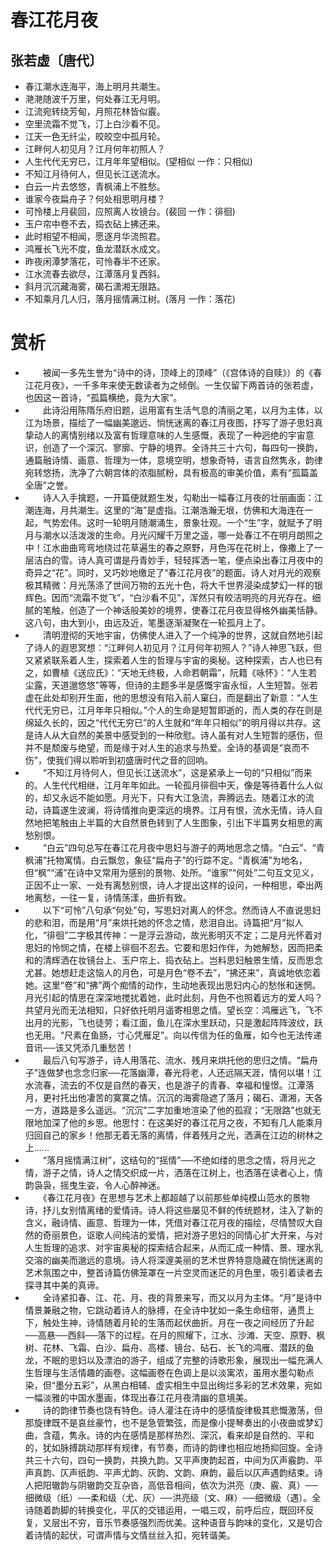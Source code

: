 # 春江花月夜

## 张若虚〔唐代〕

- 春江潮水连海平，海上明月共潮生。
- 滟滟随波千万里，何处春江无月明。
- 江流宛转绕芳甸，月照花林皆似霰。
- 空里流霜不觉飞，汀上白沙看不见。
- 江天一色无纤尘，皎皎空中孤月轮。
- 江畔何人初见月？江月何年初照人？
- 人生代代无穷已，江月年年望相似。(望相似 一作：只相似)
- 不知江月待何人，但见长江送流水。
- 白云一片去悠悠，青枫浦上不胜愁。
- 谁家今夜扁舟子？何处相思明月楼？
- 可怜楼上月裴回，应照离人妆镜台。(裴回 一作：徘徊)
- 玉户帘中卷不去，捣衣砧上拂还来。
- 此时相望不相闻，愿逐月华流照君。
- 鸿雁长飞光不度，鱼龙潜跃水成文。
- 昨夜闲潭梦落花，可怜春半不还家。
- 江水流春去欲尽，江潭落月复西斜。
- 斜月沉沉藏海雾，碣石潇湘无限路。
- 不知乘月几人归，落月摇情满江树。(落月 一作：落花)

# 赏析

- 　　被闻一多先生誉为“诗中的诗，顶峰上的顶峰”（《宫体诗的自赎》）的《春江花月夜》，一千多年来使无数读者为之倾倒。一生仅留下两首诗的张若虚，也因这一首诗，“孤篇横绝，竟为大家”。
- 　　此诗沿用陈隋乐府旧题，运用富有生活气息的清丽之笔，以月为主体，以江为场景，描绘了一幅幽美邈远、惝恍迷离的春江月夜图，抒写了游子思妇真挚动人的离情别绪以及富有哲理意味的人生感慨，表现了一种迥绝的宇宙意识，创造了一个深沉、寥廓、宁静的境界。全诗共三十六句，每四句一换韵，通篇融诗情、画意、哲理为一体，意境空明，想象奇特，语言自然隽永，韵律宛转悠扬，洗净了六朝宫体的浓脂腻粉，具有极高的审美价值，素有“孤篇盖全唐”之誉。
- 　　诗人入手擒题，一开篇便就题生发，勾勒出一幅春江月夜的壮丽画面：江潮连海，月共潮生。这里的“海”是虚指。江潮浩瀚无垠，仿佛和大海连在一起，气势宏伟。这时一轮明月随潮涌生，景象壮观。一个“生”字，就赋予了明月与潮水以活泼泼的生命。月光闪耀千万里之遥，哪一处春江不在明月朗照之中！江水曲曲弯弯地绕过花草遍生的春之原野，月色泻在花树上，像撒上了一层洁白的雪。诗人真可谓是丹青妙手，轻轻挥洒一笔，便点染出春江月夜中的奇异之“花”。同时，又巧妙地缴足了“春江花月夜”的题面。诗人对月光的观察极其精微：月光荡涤了世间万物的五光十色，将大千世界浸染成梦幻一样的银辉色。因而“流霜不觉飞”，“白沙看不见”，浑然只有皎洁明亮的月光存在。细腻的笔触，创造了一个神话般美妙的境界，使春江花月夜显得格外幽美恬静。这八句，由大到小，由远及近，笔墨逐渐凝聚在一轮孤月上了。
- 　　清明澄彻的天地宇宙，仿佛使人进入了一个纯净的世界，这就自然地引起了诗人的遐思冥想：“江畔何人初见月？江月何年初照人？”诗人神思飞跃，但又紧紧联系着人生，探索着人生的哲理与宇宙的奥秘。这种探索，古人也已有之，如曹植《送应氏》：“天地无终极，人命若朝霜”，阮籍《咏怀》：“人生若尘露，天道邈悠悠”等等，但诗的主题多半是感慨宇宙永恒，人生短暂。张若虚在此处却别开生面，他的思想没有陷入前人窠臼，而是翻出了新意：“人生代代无穷已，江月年年只相似。”个人的生命是短暂即逝的，而人类的存在则是绵延久长的，因之“代代无穷已”的人生就和“年年只相似”的明月得以共存。这是诗人从大自然的美景中感受到的一种欣慰。诗人虽有对人生短暂的感伤，但并不是颓废与绝望，而是缘于对人生的追求与热爱。全诗的基调是“哀而不伤”，使我们得以聆听到初盛唐时代之音的回响。
- 　　“不知江月待何人，但见长江送流水”，这是紧承上一句的“只相似”而来的。人生代代相继，江月年年如此。一轮孤月徘徊中天，像是等待着什么人似的，却又永远不能如愿。月光下，只有大江急流，奔腾远去。随着江水的流动，诗篇遂生波澜，将诗情推向更深远的境界。江月有恨，流水无情，诗人自然地把笔触由上半篇的大自然景色转到了人生图象，引出下半篇男女相思的离愁别恨。
- 　　“白云”四句总写在春江花月夜中思妇与游子的两地思念之情。“白云”、“青枫浦”托物寓情。白云飘忽，象征“扁舟子”的行踪不定。“青枫浦”为地名，但“枫”“浦”在诗中又常用为感别的景物、处所。“谁家”“何处”二句互文见义，正因不止一家、一处有离愁别恨，诗人才提出这样的设问，一种相思，牵出两地离愁，一往一复，诗情荡漾，曲折有致。
- 　　以下“可怜”八句承“何处”句，写思妇对离人的怀念。然而诗人不直说思妇的悲和泪，而是用“月”来烘托她的怀念之情，悲泪自出。诗篇把“月”拟人化，“徘徊”二字极其传神：一是浮云游动，故光影明灭不定；二是月光怀着对思妇的怜悯之情，在楼上徘徊不忍去。它要和思妇作伴，为她解愁，因而把柔和的清辉洒在妆镜台上、玉户帘上、捣衣砧上。岂料思妇触景生情，反而思念尤甚。她想赶走这恼人的月色，可是月色“卷不去”，“拂还来”，真诚地依恋着她。这里“卷”和“拂”两个痴情的动作，生动地表现出思妇内心的愁怅和迷惘。月光引起的情思在深深地搅扰着她，此时此刻，月色不也照着远方的爱人吗？共望月光而无法相知，只好依托明月遥寄相思之情。望长空：鸿雁远飞，飞不出月的光影，飞也徒劳；看江面，鱼儿在深水里跃动，只是激起阵阵波纹，跃也无用。“尺素在鱼肠，寸心凭雁足”。向以传信为任的鱼雁，如今也无法传递音讯──该又凭添几重愁苦！
- 　　最后八句写游子，诗人用落花、流水、残月来烘托他的思归之情。“扁舟子”连做梦也念念归家──花落幽潭，春光将老，人还远隔天涯，情何以堪！江水流春，流去的不仅是自然的春天，也是游子的青春、幸福和憧憬。江潭落月，更衬托出他凄苦的寞寞之情。沉沉的海雾隐遮了落月；碣石、潇湘，天各一方，道路是多么遥远。“沉沉”二字加重地渲染了他的孤寂；“无限路”也就无限地加深了他的乡思。他思忖：在这美好的春江花月之夜，不知有几人能乘月归回自己的家乡！他那无着无落的离情，伴着残月之光，洒满在江边的树林之上……
- 　　“落月摇情满江树”，这结句的“摇情”──不绝如缕的思念之情，将月光之情，游子之情，诗人之情交织成一片，洒落在江树上，也洒落在读者心上，情韵袅袅，摇曳生姿，令人心醉神迷。
- 　　《春江花月夜》在思想与艺术上都超越了以前那些单纯模山范水的景物诗，抒儿女别情离绪的爱情诗。诗人将这些屡见不鲜的传统题材，注入了新的含义，融诗情、画意、哲理为一体，凭借对春江花月夜的描绘，尽情赞叹大自然的奇丽景色，讴歌人间纯洁的爱情，把对游子思妇的同情心扩大开来，与对人生哲理的追求、对宇宙奥秘的探索结合起来，从而汇成一种情、景、理水乳交溶的幽美而邈远的意境。诗人将深邃美丽的艺术世界特意隐藏在惝恍迷离的艺术氛围之中，整首诗篇仿佛笼罩在一片空灵而迷茫的月色里，吸引着读者去探寻其中美的真谛。
- 　　全诗紧扣春、江、花、月、夜的背景来写，而又以月为主体。“月”是诗中情景兼融之物，它跳动着诗人的脉搏，在全诗中犹如一条生命纽带，通贯上下，触处生神，诗情随着月轮的生落而起伏曲折。月在一夜之间经历了升起──高悬──西斜──落下的过程。在月的照耀下，江水、沙滩、天空、原野、枫树、花林、飞霜、白沙、扁舟、高楼、镜台、砧石、长飞的鸿雁、潜跃的鱼龙，不眠的思妇以及漂泊的游子，组成了完整的诗歌形象，展现出一幅充满人生哲理与生活情趣的画卷。这幅画卷在色调上是以淡寓浓，虽用水墨勾勒点染，但“墨分五彩”，从黑白相辅、虚实相生中显出绚烂多彩的艺术效果，宛如一幅淡雅的中国水墨画，体现出春江花月夜清幽的意境美。
- 　　诗的韵律节奏也饶有特色。诗人灌注在诗中的感情旋律极其悲慨激荡，但那旋律既不是哀丝豪竹，也不是急管繁弦，而是像小提琴奏出的小夜曲或梦幻曲，含蕴，隽永。诗的内在感情是那样热烈、深沉，看来却是自然的、平和的，犹如脉搏跳动那样有规律，有节奏，而诗的韵律也相应地扬抑回旋。全诗共三十六句，四句一换韵，共换九韵。又平声庚韵起首，中间为仄声霰韵、平声真韵、仄声纸韵、平声尤韵、灰韵、文韵、麻韵，最后以仄声遇韵结束。诗人把阳辙韵与阴辙韵交互杂沓，高低音相间，依次为洪亮（庚、霰、真）──细微级（纸）──柔和级（尤、灰）──洪亮级（文、麻）──细微级（遇）。全诗随着韵脚的转换变化，平仄的交错运用，一唱三叹，前呼后应，既回环反复，又层出不穷，音乐节奏感强烈而优美。这种语音与韵味的变化，又是切合着诗情的起伏，可谓声情与文情丝丝入扣，宛转谐美。
